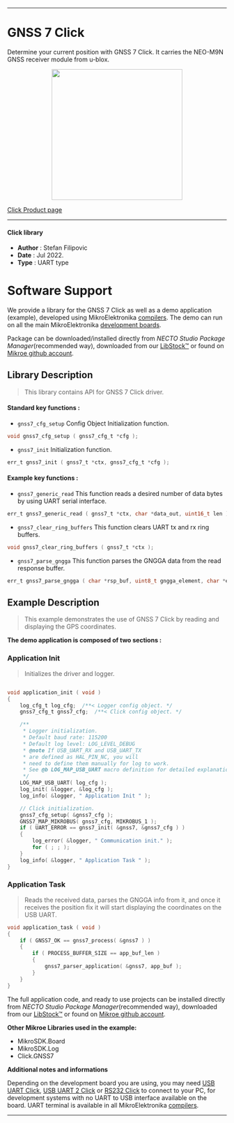 
---
# GNSS 7 Click

Determine your current position with GNSS 7 Click. It carries the NEO-M9N GNSS receiver module from u-blox.

<p align="center">
  <img src="https://download.mikroe.com/images/click_for_ide/gnss7_click.png" height=300px>
</p>

[Click Product page](https://www.mikroe.com/gnss-7-click)

---


#### Click library

- **Author**        : Stefan Filipovic
- **Date**          : Jul 2022.
- **Type**          : UART type


# Software Support

We provide a library for the GNSS 7 Click
as well as a demo application (example), developed using MikroElektronika
[compilers](https://www.mikroe.com/necto-studio).
The demo can run on all the main MikroElektronika [development boards](https://www.mikroe.com/development-boards).

Package can be downloaded/installed directly from *NECTO Studio Package Manager*(recommended way), downloaded from our [LibStock&trade;](https://libstock.mikroe.com) or found on [Mikroe github account](https://github.com/MikroElektronika/mikrosdk_click_v2/tree/master/clicks).

## Library Description

> This library contains API for GNSS 7 Click driver.

#### Standard key functions :

- `gnss7_cfg_setup` Config Object Initialization function.
```c
void gnss7_cfg_setup ( gnss7_cfg_t *cfg );
```

- `gnss7_init` Initialization function.
```c
err_t gnss7_init ( gnss7_t *ctx, gnss7_cfg_t *cfg );
```

#### Example key functions :

- `gnss7_generic_read` This function reads a desired number of data bytes by using UART serial interface.
```c
err_t gnss7_generic_read ( gnss7_t *ctx, char *data_out, uint16_t len );
```

- `gnss7_clear_ring_buffers` This function clears UART tx and rx ring buffers.
```c
void gnss7_clear_ring_buffers ( gnss7_t *ctx );
```

- `gnss7_parse_gngga` This function parses the GNGGA data from the read response buffer.
```c
err_t gnss7_parse_gngga ( char *rsp_buf, uint8_t gngga_element, char *element_data );
```

## Example Description

> This example demonstrates the use of GNSS 7 Click by reading and displaying the GPS coordinates.

**The demo application is composed of two sections :**

### Application Init

> Initializes the driver and logger.

```c

void application_init ( void )
{
    log_cfg_t log_cfg;  /**< Logger config object. */
    gnss7_cfg_t gnss7_cfg;  /**< Click config object. */

    /** 
     * Logger initialization.
     * Default baud rate: 115200
     * Default log level: LOG_LEVEL_DEBUG
     * @note If USB_UART_RX and USB_UART_TX 
     * are defined as HAL_PIN_NC, you will 
     * need to define them manually for log to work. 
     * See @b LOG_MAP_USB_UART macro definition for detailed explanation.
     */
    LOG_MAP_USB_UART( log_cfg );
    log_init( &logger, &log_cfg );
    log_info( &logger, " Application Init " );

    // Click initialization.
    gnss7_cfg_setup( &gnss7_cfg );
    GNSS7_MAP_MIKROBUS( gnss7_cfg, MIKROBUS_1 );
    if ( UART_ERROR == gnss7_init( &gnss7, &gnss7_cfg ) ) 
    {
        log_error( &logger, " Communication init." );
        for ( ; ; );
    }
    log_info( &logger, " Application Task " );
}

```

### Application Task

> Reads the received data, parses the GNGGA info from it, and once it receives the position fix it will start displaying the coordinates on the USB UART.

```c
void application_task ( void )
{
    if ( GNSS7_OK == gnss7_process( &gnss7 ) )
    {
        if ( PROCESS_BUFFER_SIZE == app_buf_len )
        {
            gnss7_parser_application( &gnss7, app_buf );
        }
    }
}
```

The full application code, and ready to use projects can be installed directly from *NECTO Studio Package Manager*(recommended way), downloaded from our [LibStock&trade;](https://libstock.mikroe.com) or found on [Mikroe github account](https://github.com/MikroElektronika/mikrosdk_click_v2/tree/master/clicks).

**Other Mikroe Libraries used in the example:**

- MikroSDK.Board
- MikroSDK.Log
- Click.GNSS7

**Additional notes and informations**

Depending on the development board you are using, you may need
[USB UART Click](https://www.mikroe.com/usb-uart-click),
[USB UART 2 Click](https://www.mikroe.com/usb-uart-2-click) or
[RS232 Click](https://www.mikroe.com/rs232-click) to connect to your PC, for
development systems with no UART to USB interface available on the board. UART
terminal is available in all MikroElektronika
[compilers](https://shop.mikroe.com/compilers).

---
